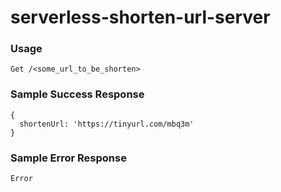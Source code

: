 # serverless-shorten-url-server

### Usage
`Get /<some_url_to_be_shorten>`

### Sample Success Response
```
{
  shortenUrl: 'https://tinyurl.com/mbq3m'
}
```
### Sample Error Response
`Error`
